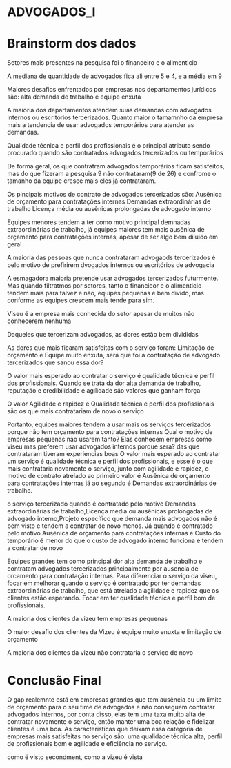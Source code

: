 # ADVOGADOS_I

# Brainstorm dos dados
Setores mais presentes na pesquisa foi o financeiro e o alimenticio

A mediana de quantidade de advogados fica ali entre 5 e 4, e a média em 9

Maiores desafios enfrentados por empresas nos departamentos jurídicos são:
alta demanda de trabalho e equipe enxuta

A maioria dos departamentos atendem suas demandas com advogados internos ou escritórios tercerizados. Quanto maior o tamamnho da empresa mais a tendencia de usar advogados temporários para atender as demandas.

Qualidade técnica e perfil dos profissionais é o principal atributo sendo procurado quando são contratados advogados tercerizados ou temporários

De forma geral, os que contratram advogados temporários ficam satisfeitos, mas do que fizeram a pesquisa 9 não contrataram(9 de 26) e confrome o tamanho da equipe cresce mais eles já contrataram.

Os pincipais motivos de contrato de advogados tercerizados são:
Ausênica de orçamento para contratações internas
Demandas extraordinárias de trabalho
Licença média ou ausênicas prolongadas de advogado interno

Equipes menores tendem a ter como motivo principal demnadas extraordinárias de trabalho, já equipes maiores tem mais ausênica de orçamento para contratações internas, apesar de ser algo bem diluido em geral

A maioria das pessoas que nunca contrataram advogaods tercerizados é pelo motivo de prefirirem dvogados internos ou escritórios de advogacia


A esmagadora maioria pretende usar advogados tercerizados futurmente. Mas quando filtratmos por setores, tanto o financieor e o alimenticio tendem mais para talvez e não, equipes pequenas é bem divido, mas conforme as equipes crescem mais tende para sim.

Viseu é a empresa mais conhecida do setor apesar de muitos não conhecerem nenhuma 

Daqueles que tercerizam advogados, as dores estão bem divididas 


As dores que mais ficaram satisfeitas com o serviço foram:
Limitação de orçamento e Equipe muito enxuta, será que foi a contratação de advogado tercerizados que sanou essa dor?

O valor mais esperado ao contratar o serviço é qualidade técnica e perfil dos profissionais. 
Quando se trata da dor alta demanda de trabalho, reputação e credibilidade e agilidade são valores que ganham força

O valor Agilidade e rapidez e Qualidade técnica e perfil dos profissionais são os que mais contratariam de novo o serviço


Portanto, equipes maiores tendem a usar mais os serviços tercerizados porque não tem orçamento para contratações internas
Qual o motivo de empresas pequenas não usarem tanto?
Elas conhecem empresas como viseu mas preferem usar advogados internos porque sera? das que contrataram tiveram experiencias boas
O valor mais esperado ao contratar um serviço é qualidade técnica e perfil dos profissionais, e esse é o que mais contrataria novamente o serviço, junto com agilidade e rapidez, o motivo de contrato atrelado ao primeiro valor é Ausênica de orçamento para contratações internas já ao segundo é 
Demandas extraordinárias de trabalho.

o serviço tercerizado quando é contratado pelo motivo Demandas extraordinárias de trabalho,Licença média ou ausênicas prolongadas de advogado interno,Projeto específico que demanda mais advogados não é bem visto e tendem a contratar de novo menos. Já quando é contratado pelo motivo Ausênica de orçamento para contratações internas e Custo do temporário é menor do que o custo de advogado interno funciona e tendem a contratar de novo

Equipes grandes tem como principal dor alta demanda de trabalho e contratam advogados tercerizados principalmente por ausencia de orcamento para contratação internas. Para diferenciar o serviço da viseu, focar em melhorar quando o serviço é contratado por ter demandas extraordinárias de trabalho, que está atrelado a agilidade e rapidez que os clientes estão esperando. Focar em ter qualidade técnica e perfil bom de profissionais.

A maioria dos clientes da vizeu tem empresas pequenas 

O maior desafio dos clientes da Vizeu é equipe muito enuxta e limitação de orçamento 

A maioria dos clientes da vizeu não contrataria o serviço de novo

# Conclusão Final
 O gap realemnte está em empresas grandes que tem ausência ou um limite de orçamento para o seu time de advogados e não conseguem contratar advogados internos, por conta disso, elas tem uma taxa muito alta de contratar novamente o serviço, então manter uma boa relação e fidelizar clientes é uma boa. As caracteristicas que deixam essa categoria de empresas mais satisfeitas no serviço são: uma qualidade técnica alta, perfil de profissionais bom e agilidade e eficiência no serviço.


 como é visto secondment, como a vizeu é vista

